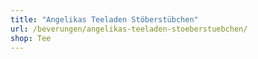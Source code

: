 ```yaml
---
title: "Angelikas Teeladen Stöberstübchen"
url: /beverungen/angelikas-teeladen-stoeberstuebchen/
shop: Tee
---
```

